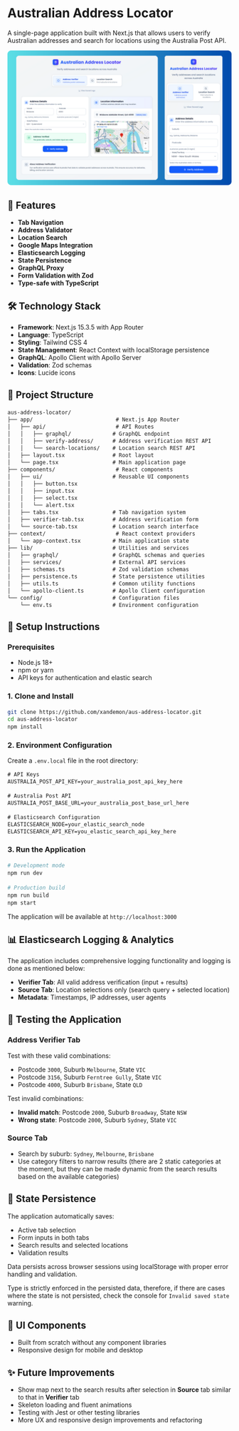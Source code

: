 # Australian Address Locator

A single-page application built with Next.js that allows users to verify Australian addresses and search for locations using the Australia Post API.

![Application Preview](./public/preview.png)

## 🚀 Features

- **Tab Navigation**
- **Address Validator**
- **Location Search**
- **Google Maps Integration**
- **Elasticsearch Logging**
- **State Persistence**
- **GraphQL Proxy**
- **Form Validation with Zod**
- **Type-safe with TypeScript**

## 🛠 Technology Stack

- **Framework**: Next.js 15.3.5 with App Router
- **Language**: TypeScript
- **Styling**: Tailwind CSS 4
- **State Management**: React Context with localStorage persistence
- **GraphQL**: Apollo Client with Apollo Server
- **Validation**: Zod schemas
- **Icons**: Lucide icons

## 📁 Project Structure

```
aus-address-locator/
├── app/                          # Next.js App Router
│   ├── api/                      # API Routes
│   │   ├── graphql/             # GraphQL endpoint
│   │   ├── verify-address/      # Address verification REST API
│   │   └── search-locations/    # Location search REST API
│   ├── layout.tsx               # Root layout
│   └── page.tsx                 # Main application page
├── components/                   # React components
│   ├── ui/                      # Reusable UI components
│   │   ├── button.tsx
│   │   ├── input.tsx
│   │   ├── select.tsx
│   │   └── alert.tsx
│   ├── tabs.tsx                 # Tab navigation system
│   ├── verifier-tab.tsx         # Address verification form
│   └── source-tab.tsx           # Location search interface
├── context/                      # React context providers
│   └── app-context.tsx          # Main application state
├── lib/                         # Utilities and services
│   ├── graphql/                 # GraphQL schemas and queries
│   ├── services/                # External API services
│   ├── schemas.ts               # Zod validation schemas
│   ├── persistence.ts           # State persistence utilities
│   ├── utils.ts                 # Common utility functions
│   └── apollo-client.ts         # Apollo Client configuration
└── config/                      # Configuration files
    └── env.ts                   # Environment configuration
```

## 🔧 Setup Instructions

### Prerequisites

- Node.js 18+
- npm or yarn
- API keys for authentication and elastic search

### 1. Clone and Install

```bash
git clone https://github.com/xandemon/aus-address-locator.git
cd aus-address-locator
npm install
```

### 2. Environment Configuration

Create a `.env.local` file in the root directory:

```env
# API Keys
AUSTRALIA_POST_API_KEY=your_australia_post_api_key_here

# Australia Post API
AUSTRALIA_POST_BASE_URL=your_australia_post_base_url_here

# Elasticsearch Configuration
ELASTICSEARCH_NODE=your_elastic_search_node
ELASTICSEARCH_API_KEY=you_elastic_search_api_key_here
```

### 3. Run the Application

```bash
# Development mode
npm run dev

# Production build
npm run build
npm start
```

The application will be available at `http://localhost:3000`

## 📊 Elasticsearch Logging & Analytics

The application includes comprehensive logging functionality and logging is done as mentioned below:

- **Verifier Tab**: All valid address verification (input + results)
- **Source Tab**: Location selections only (search query + selected location)
- **Metadata**: Timestamps, IP addresses, user agents

## 🧪 Testing the Application

### Address Verifier Tab

Test with these valid combinations:

- Postcode `3000`, Suburb `Melbourne`, State `VIC`
- Postcode `3156`, Suburb `Ferntree Gully`, State `VIC`
- Postcode `4000`, Suburb `Brisbane`, State `QLD`

Test invalid combinations:

- **Invalid match**: Postcode `2000`, Suburb `Broadway`, State `NSW`
- **Wrong state**: Postcode `2000`, Suburb `Sydney`, State `VIC`

### Source Tab

- Search by suburb: `Sydney`, `Melbourne`, `Brisbane`
- Use category filters to narrow results (there are 2 static categories at the moment, but they can be made dynamic from the search results based on the available categories)

## 💾 State Persistence

The application automatically saves:

- Active tab selection
- Form inputs in both tabs
- Search results and selected locations
- Validation results

Data persists across browser sessions using localStorage with proper error handling and validation.

Type is strictly enforced in the persisted data, therefore, if there are cases where the state is not persisted, check the console for `Invalid saved state` warning.

## 🎨 UI Components

- Built from scratch without any component libraries
- Responsive design for mobile and desktop

## ✨ Future Improvements

- Show map next to the search results after selection in **Source** tab similar to that in **Verifier** tab
- Skeleton loading and fluent animations
- Testing with Jest or other testing libraries
- More UX and responsive design improvements and refactoring
